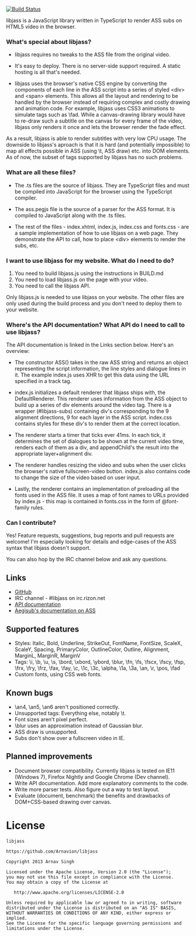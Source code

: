 [![Build Status](https://travis-ci.org/Arnavion/libjass.png?branch=master)](https://travis-ci.org/Arnavion/libjass)

libjass is a JavaScript library written in TypeScript to render ASS subs on HTML5 video in the browser.


### What's special about libjass?

* libjass requires no tweaks to the ASS file from the original video.

* It's easy to deploy. There is no server-side support required. A static hosting is all that's needed.

* libjass uses the browser's native CSS engine by converting the components of each line in the ASS script into a series of styled &lt;div&gt; and &lt;span&gt; elements. This allows all the layout and rendering to be handled by the browser instead of requiring complex and costly drawing and animation code. For example, libjass uses CSS3 animations to simulate tags such as \fad. While a canvas-drawing library would have to re-draw such a subtitle on the canvas for every frame of the video, libjass only renders it once and lets the browser render the fade effect.

As a result, libjass is able to render subtitles with very low CPU usage. The downside to libjass's aproach is that it is hard (and potentially impossible) to map all effects possible in ASS (using \t, ASS draw) etc. into DOM elements. As of now, the subset of tags supported by libjass has no such problems.


### What are all these files?

* The .ts files are the source of libjass. They are TypeScript files and must be compiled into JavaScript for the browser using the TypeScript compiler.

* The ass.pegjs file is the source of a parser for the ASS format. It is compiled to JavaScript along with the .ts files.

* The rest of the files - index.xhtml, index.js, index.css and fonts.css - are a sample implementation of how to use libjass on a web page. They demonstrate the API to call, how to place &lt;div&gt; elements to render the subs, etc.


### I want to use libjass for my website. What do I need to do?

1. You need to build libjass.js using the instructions in BUILD.md
1. You need to load libjass.js on the page with your video.
1. You need to call the libjass API.

Only libjass.js is needed to use libjass on your website. The other files are only used during the build process and you don't need to deploy them to your website.


### Where's the API documentation? What API do I need to call to use libjass?

The API documentation is linked in the Links section below. Here's an overview:

* The constructor ASS() takes in the raw ASS string and returns an object representing the script information, the line styles and dialogue lines in it. The example index.js uses XHR to get this data using the URL specified in a track tag.

* index.js initializes a default renderer that libjass ships with, the DefaultRenderer. This renderer uses information from the ASS object to build up a series of div elements around the video tag. There is a wrapper (#libjass-subs) containing div's corresponding to the 9 alignment directions, 9 for each layer in the ASS script. index.css contains styles for these div's to render them at the correct location.

* The renderer starts a timer that ticks ever 41ms. In each tick, it determines the set of dialogues to be shown at the current video time, renders each of them as a div, and appendChild's the result into the appropriate layer+alignment div.

* The renderer handles resizing the video and subs when the user clicks the browser's native fullscreen-video button. index.js also contains code to change the size of the video based on user input.

* Lastly, the renderer contains an implementation of preloading all the fonts used in the ASS file. It uses a map of font names to URLs provided by index.js - this map is contained in fonts.css in the form of @font-family rules.


### Can I contribute?

Yes! Feature requests, suggestions, bug reports and pull requests are welcome! I'm especially looking for details and edge-cases of the ASS syntax that libjass doesn't support.

You can also hop by the IRC channel below and ask any questions.


## Links

* [GitHub](https://github.com/Arnavion/libjass/)
* IRC channel - #libjass on irc.rizon.net
* [API documentation](http://arnavion.github.io/libjass/api.xhtml)
* [Aegisub's documentation on ASS](http://docs.aegisub.org/3.0/ASS_Tags/)


## Supported features

* Styles: Italic, Bold, Underline, StrikeOut, FontName, FontSize, ScaleX, ScaleY, Spacing, PrimaryColor, OutlineColor, Outline, Alignment, MarginL, MarginR, MarginV
* Tags: \i, \b, \u, \s, \bord, \xbord, \ybord, \blur, \fn, \fs, \fscx, \fscy, \fsp, \frx, \fry, \frz, \fax, \fay, \c, \1c, \3c, \alpha, \1a, \3a, \an, \r, \pos, \fad
* Custom fonts, using CSS web fonts.


## Known bugs

* \an4, \an5, \an6 aren't positioned correctly.
* Unsupported tags: Everything else, notably \t.
* Font sizes aren't pixel perfect.
* \blur uses an approximation instead of Gaussian blur.
* ASS draw is unsupported.
* Subs don't show over a fullscreen video in IE.


## Planned improvements

* Document browser compatibility. Currently libjass is tested on IE11 (Windows 7), Firefox Nightly and Google Chrome (Dev channel).
* Write API documentation. Add more explanatory comments to the code.
* Write more parser tests. Also figure out a way to test layout.
* Evaluate (document, benchmark) the benefits and drawbacks of DOM+CSS-based drawing over canvas.


# License

```
libjass

https://github.com/Arnavion/libjass

Copyright 2013 Arnav Singh

Licensed under the Apache License, Version 2.0 (the "License");
you may not use this file except in compliance with the License.
You may obtain a copy of the License at

   http://www.apache.org/licenses/LICENSE-2.0

Unless required by applicable law or agreed to in writing, software
distributed under the License is distributed on an "AS IS" BASIS,
WITHOUT WARRANTIES OR CONDITIONS OF ANY KIND, either express or implied.
See the License for the specific language governing permissions and
limitations under the License.
```
